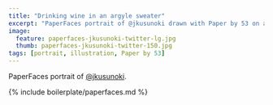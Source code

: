 ```yaml
---
title: "Drinking wine in an argyle sweater"
excerpt: "PaperFaces portrait of @jkusunoki drawn with Paper by 53 on an iPad."
image: 
  feature: paperfaces-jkusunoki-twitter-lg.jpg
  thumb: paperfaces-jkusunoki-twitter-150.jpg
tags: [portrait, illustration, Paper by 53]
---
```


PaperFaces portrait of [@jkusunoki](http://twitter.com/jkusunoki).

{% include boilerplate/paperfaces.md %}